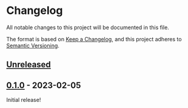 # Changelog

All notable changes to this project will be documented in this file.

The format is based on [Keep a Changelog](https://keepachangelog.com/en/1.0.0/), and this project adheres to [Semantic Versioning](https://semver.org/spec/v2.0.0.html).

## [Unreleased]

## [0.1.0] - 2023-02-05

Initial release!

[Unreleased]: https://github.com/cschindl/php-openapi-mock-middleware/tree/master
[0.1.0]: https://github.com/cschindl/php-openapi-mock-middleware/releases/tag/0.1.0